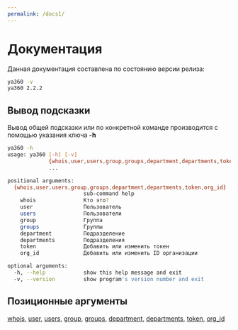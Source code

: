```yaml
---
permalink: /docs1/
---
```

# Документация

Данная документация составлена по состоянию версии релиза:

```bash
ya360 -v
ya360 2.2.2
```

## Вывод подсказки

Вывод общей подсказки или по конкретной команде производится с помощью указания ключа **-h**

```bash
ya360 -h
usage: ya360 [-h] [-v]
             {whois,user,users,group,groups,department,departments,token,org_id}
             ...

positional arguments:
  {whois,user,users,group,groups,department,departments,token,org_id}
                        sub-command help
    whois               Кто это?
    user                Пользователь
    users               Пользователи
    group               Группа
    groups              Группы
    department          Подразделение
    departments         Подразделения
    token               Добавить или изменить токен
    org_id              Добавить или изменить ID организации

optional arguments:
  -h, --help            show this help message and exit
  -v, --version         show program's version number and exit
```

## Позиционные аргументы

[whois](/docs/whois/), [user](), [users](), [group](), [groups](), [department](), [departments](), [token](), [org_id]()
